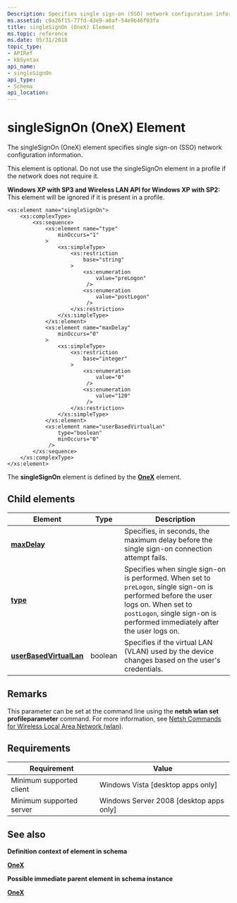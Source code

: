 ```yaml
---
Description: Specifies single sign-on (SSO) network configuration information.
ms.assetid: c0a26f15-77fd-43e9-a6af-54e9b46f03fa
title: singleSignOn (OneX) Element
ms.topic: reference
ms.date: 05/31/2018
topic_type: 
- APIRef
- kbSyntax
api_name: 
- singleSignOn
api_type: 
- Schema
api_location: 
---
```


# singleSignOn (OneX) Element

The singleSignOn (OneX) element specifies single sign-on (SSO) network configuration information.

This element is optional. Do not use the singleSignOn element in a profile if the network does not require it.

**Windows XP with SP3 and Wireless LAN API for Windows XP with SP2:** This element will be ignored if it is present in a profile.

``` syntax
<xs:element name="singleSignOn">
    <xs:complexType>
        <xs:sequence>
            <xs:element name="type"
                minOccurs="1"
            >
                <xs:simpleType>
                    <xs:restriction
                        base="string"
                    >
                        <xs:enumeration
                            value="preLogon"
                         />
                        <xs:enumeration
                            value="postLogon"
                         />
                    </xs:restriction>
                </xs:simpleType>
            </xs:element>
            <xs:element name="maxDelay"
                minOccurs="0"
            >
                <xs:simpleType>
                    <xs:restriction
                        base="integer"
                    >
                        <xs:enumeration
                            value="0"
                         />
                        <xs:enumeration
                            value="120"
                         />
                    </xs:restriction>
                </xs:simpleType>
            </xs:element>
            <xs:element name="userBasedVirtualLan"
                type="boolean"
                minOccurs="0"
             />
        </xs:sequence>
    </xs:complexType>
</xs:element>
```

The **singleSignOn** element is defined by the [**OneX**](onexschema-onex-element.md) element.

## Child elements



| Element                                                                            | Type    | Description                                                                                                                                                                                                                  |
|------------------------------------------------------------------------------------|---------|------------------------------------------------------------------------------------------------------------------------------------------------------------------------------------------------------------------------------|
| [**maxDelay**](onexschema-maxdelay-singlesignon-element.md)                       |         | Specifies, in seconds, the maximum delay before the single sign-on connection attempt fails.<br/>                                                                                                                      |
| [**type**](onexschema-type-singlesignon-element.md)                               |         | Specifies when single sign-on is performed. When set to `preLogon`, single sign-on is performed before the user logs on. When set to `postLogon`, single sign-on is performed immediately after the user logs on.<br/> |
| [**userBasedVirtualLan**](onexschema-userbasedvirtuallan-singlesignon-element.md) | boolean | Specifies if the virtual LAN (VLAN) used by the device changes based on the user's credentials.<br/>                                                                                                                   |



## Remarks

This parameter can be set at the command line using the **netsh wlan set profileparameter** command. For more information, see [Netsh Commands for Wireless Local Area Network (wlan)](/previous-versions/windows/it-pro/windows-server-2008-R2-and-2008/cc755301(v=ws.10)).

## Requirements



| Requirement | Value |
|-------------------------------------|------------------------------------------------------|
| Minimum supported client<br/> | Windows Vista \[desktop apps only\]<br/>       |
| Minimum supported server<br/> | Windows Server 2008 \[desktop apps only\]<br/> |



## See also

<dl> <dt>

**Definition context of element in schema**
</dt> <dt>

[**OneX**](onexschema-onex-element.md)
</dt> <dt>

**Possible immediate parent element in schema instance**
</dt> <dt>

[**OneX**](onexschema-onex-element.md)
</dt> </dl>

 

 
